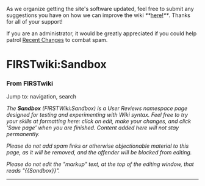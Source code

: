 As we organize getting the site's software updated, feel free to submit any
suggestions you have on how we can improve the wiki
_**_[here!](/index.php/User:Hallry/Suggestions "User:Hallry/Suggestions"
)_**_. Thanks for all of your support!

If you are an administrator, it would be greatly appreciated if you could help
patrol [Recent Changes](/index.php/Special:Recentchanges
"Special:Recentchanges" ) to combat spam.

# FIRSTwiki:Sandbox

### From FIRSTwiki

Jump to: navigation, search

_The **Sandbox** (FIRSTWiki:Sandbox) is a User Reviews namespace page designed
for testing and experimenting with Wiki syntax. Feel free to try your skills
at formatting here: click on edit, make your changes, and click 'Save page'
when you are finished. Content added here will not stay permanently._

_Please do not add spam links or otherwise objectionable material to this
page, as it will be removed, and the offender will be blocked from editing._

_Please do not edit the "markup" text, at the top of the editing window, that
reads "{{Sandbox}}"._

* * *

